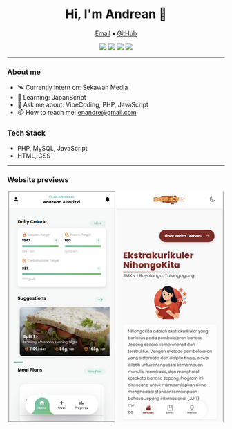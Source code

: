 <h1 align="center">Hi, I'm Andrean 👋</h1>
<p align="center">
  <a href="mailto:enandre@gmail.com">Email</a> •
  <a href="https://github.com/enandre">GitHub</a>
</p>

<p align="center">
  <img src="https://img.shields.io/badge/Code-PHP-777BB4?logo=php&logoColor=white" />
  <img src="https://img.shields.io/badge/Code-JavaScript-F7DF1E?logo=javascript&logoColor=222" />
  <img src="https://img.shields.io/badge/DB-MySQL-4479A1?logo=mysql&logoColor=white" />
  <img src="https://img.shields.io/badge/Tools-Git-F05032?logo=git&logoColor=white" />
</p>

---

### About me
- 🛰️ Currently intern on: Sekawan Media
- 🌱 Learning: JapanScript
- 💬 Ask me about: VibeCoding, PHP, JavaScript
- 📫 How to reach me: enandre@gmail.com

### Tech Stack
- PHP, MySQL, JavaScript  
- HTML, CSS

---

### Website previews
<!-- Catatan:
     - Gambar di bawah menggunakan layanan screenshot otomatis (WordPress mShots).
     - Jika tidak muncul atau buram, ganti dengan upload screenshot sendiri dan pakai path file lokal repo.
-->
<p align="center">
  <a href="https://trimfit.rf.gd"><img src="./Screenshot 2025-10-03 141214.png" width="49%" alt="Preview Trimfit" /></a>
  <a href="https://nihongokita.my.id"><img src="./Screenshot 2025-10-03 141527.png" width="49%" alt="Preview NihongoKita" /></a>
</p>
